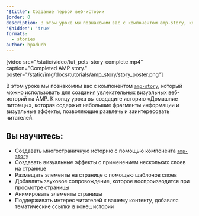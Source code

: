 ```yaml
---
'$title': Создание первой веб-истории
$order: 0
description: В этом уроке мы познакомим вас с компонентом amp-story, который можно использовать для создания увлекательных визуальных веб-историй на AMP. К концу урока вы...
'$hidden': 'true'
formats:
  - stories
author: bpaduch
---
```


[video src="/static/video/tut_pets-story-complete.mp4" caption="Completed AMP story." poster="/static/img/docs/tutorials/amp_story/story_poster.png"]

В этом уроке мы познакомим вас с компонентом [`amp-story`](../../../../documentation/components/reference/amp-story.md), который можно использовать для создания увлекательных визуальных веб-историй на AMP. К концу урока вы создадите историю «Домашние питомцы», которая содержит небольшие фрагменты информации и визуальные эффекты, позволяющие развлечь и заинтересовать читателей.

## Вы научитесь:

- Создавать многостраничную историю с помощью компонента [`amp-story`](../../../../documentation/components/reference/amp-story.md)
- Создавать визуальные эффекты с применением нескольких слоев на странице
- Размещать элементы на странице с помощью шаблонов слоев
- Добавлять звуковое сопровождение, которое воспроизводится при просмотре страницы
- Анимировать элементы страницы
- Поддерживать интерес читателей к вашему контенту, добавляя тематические ссылки в конец истории
